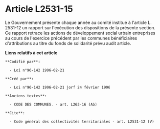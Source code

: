 # Article L2531-15

Le Gouvernement présente chaque année au comité institué à l'article L. 2531-12 un rapport sur l'exécution des dispositions
de la présente section. Ce rapport retrace les actions de développement social urbain entreprises au cours de l'exercice
précédent par les communes bénéficiaires d'attributions au titre du fonds de solidarité prévu audit article.

**Liens relatifs à cet article**

	**Codifié par**:

	  - Loi n°96-142 1996-02-21

	**Créé par**:

	  - Loi n°96-142 1996-02-21 jorf 24 février 1996

	**Anciens textes**:

	  - CODE DES COMMUNES. - art. L263-16 (Ab)

	**Cite**:

	  - Code général des collectivités territoriales - art. L2531-12 (V)
